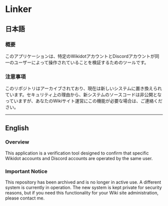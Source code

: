 # Linker

## 日本語

### 概要
このアプリケーションは、特定のWikidotアカウントとDiscordアカウントが同一のユーザーによって操作されていることを検証するためのツールです。

### 注意事項
このリポジトリはアーカイブされており、現在は新しいシステムに置き換えられています。セキュリティ上の理由から、新システムのソースコードは非公開となっていますが、あなたのWikiサイト運営にこの機能が必要な場合は、ご連絡ください。

---

## English

### Overview
This application is a verification tool designed to confirm that specific Wikidot accounts and Discord accounts are operated by the same user.

### Important Notice
This repository has been archived and is no longer in active use. A different system is currently in operation. The new system is kept private for security reasons, but if you need this functionality for your Wiki site administration, please contact me.
